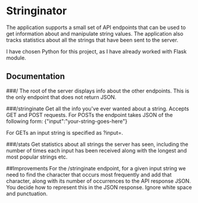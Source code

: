 # Stringinator

The application supports a small set of API endpoints that can be used to get information about and manipulate string values. The application also tracks statistics about all the strings that have been sent to the server.

I have chosen Python for this project, as I have already worked with Flask module.

## Documentation

###/
The root of the server displays info about the other endpoints. This is the only endpoint that does not return JSON.

###/stringinate
Get all the info you've ever wanted about a string. Accepts GET and POST requests. For POSTs the endpoint takes JSON of the following form:
    {"input":"your-string-goes-here"}

For GETs an input string is specified as ?input=<your-input>.

###/stats
Get statistics about all strings the server has seen, including the number of times each input has been received along with the longest and most popular strings etc.


##Improvements
For the /stringinate endpoint, for a given input string we need to find the character that occurs most frequently and add that character, along with its number of occurrences to the API response JSON. You decide how to represent this in the JSON response. Ignore white space and punctuation.
